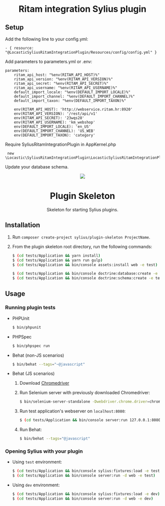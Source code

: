 
<h1 align="center">Ritam integration Sylius plugin</h1>

## Setup

Add the following line to your config.yml:

    
    - { resource: "@LocasticSyliusRitamIntegrationPlugin/Resources/config/config.yml" }
    
Add parameters to parameters.yml or .env:
    
    parameters:
        ritam_api_host: "%env(RITAM_API_HOST)%"
        ritam_api_version: "%env(RITAM_API_VERSION)%"
        ritam_api_secret: "%env(RITAM_API_SECRET)%"
        ritam_api_username: "%env(RITAM_API_USERNAME)%"
        default_import_locale: "%env(DEFAULT_IMPORT_LOCALE)%"
        default_import_channel: "%env(DEFAULT_IMPORT_CHANNEL)%"
        default_import_taxon: "%env(DEFAULT_IMPORT_TAXON)%"
    
        env(RITAM_API_HOST): 'http://webservice.ritam.hr:8920'
        env(RITAM_API_VERSION): '/rest/api/v1'
        env(RITAM_API_SECRET): '23wqs28'
        env(RITAM_API_USERNAME): 'km_webshop'
        env(DEFAULT_IMPORT_LOCALE): 'en_US'
        env(DEFAULT_IMPORT_CHANNEL): 'US_WEB'
        env(DEFAULT_IMPORT_TAXON): 'category'

    
Require SyliusRitamIntegrationPlugin in AppKernel.php
    
     new \Locastic\SyliusRitamIntegrationPlugin\LocasticSyliusRitamIntegrationPlugin(),

Update your database schema.



<p align="center">
    <a href="https://sylius.com" target="_blank">
        <img src="https://demo.sylius.com/assets/shop/img/logo.png" />
    </a>
</p>


<h1 align="center">Plugin Skeleton</h1>

<p align="center">Skeleton for starting Sylius plugins.</p>

## Installation

1. Run `composer create-project sylius/plugin-skeleton ProjectName`.

2. From the plugin skeleton root directory, run the following commands:

    ```bash
    $ (cd tests/Application && yarn install)
    $ (cd tests/Application && yarn run gulp)
    $ (cd tests/Application && bin/console assets:install web -e test)
    
    $ (cd tests/Application && bin/console doctrine:database:create -e test)
    $ (cd tests/Application && bin/console doctrine:schema:create -e test)
    ```

## Usage

### Running plugin tests

  - PHPUnit

    ```bash
    $ bin/phpunit
    ```

  - PHPSpec

    ```bash
    $ bin/phpspec run
    ```

  - Behat (non-JS scenarios)

    ```bash
    $ bin/behat --tags="~@javascript"
    ```

  - Behat (JS scenarios)
 
    1. Download [Chromedriver](https://sites.google.com/a/chromium.org/chromedriver/)
    
    2. Run Selenium server with previously downloaded Chromedriver:
    
        ```bash
        $ bin/selenium-server-standalone -Dwebdriver.chrome.driver=chromedriver
        ```
    3. Run test application's webserver on `localhost:8080`:
    
        ```bash
        $ (cd tests/Application && bin/console server:run 127.0.0.1:8080 -d web -e test)
        ```
    
    4. Run Behat:
    
        ```bash
        $ bin/behat --tags="@javascript"
        ```

### Opening Sylius with your plugin

- Using `test` environment:

    ```bash
    $ (cd tests/Application && bin/console sylius:fixtures:load -e test)
    $ (cd tests/Application && bin/console server:run -d web -e test)
    ```
    
- Using `dev` environment:

    ```bash
    $ (cd tests/Application && bin/console sylius:fixtures:load -e dev)
    $ (cd tests/Application && bin/console server:run -d web -e dev)
    ```
